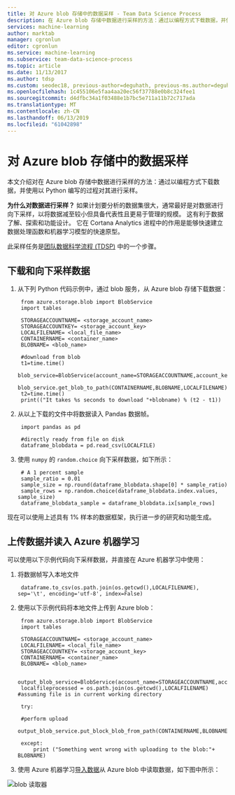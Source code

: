 ```yaml
---
title: 对 Azure blob 存储中的数据采样 - Team Data Science Process
description: 在 Azure blob 存储中数据进行采样的方法：通过以编程方式下载数据，并使用以 Python 编写的过程对其进行采样。
services: machine-learning
author: marktab
manager: cgronlun
editor: cgronlun
ms.service: machine-learning
ms.subservice: team-data-science-process
ms.topic: article
ms.date: 11/13/2017
ms.author: tdsp
ms.custom: seodec18, previous-author=deguhath, previous-ms.author=deguhath
ms.openlocfilehash: 1c455106e5faa4aa20ec56f37788e0b8c324fee1
ms.sourcegitcommit: d4dfbc34a1f03488e1b7bc5e711a11b72c717ada
ms.translationtype: MT
ms.contentlocale: zh-CN
ms.lasthandoff: 06/13/2019
ms.locfileid: "61042898"
---
```

# <a name="heading"></a>对 Azure blob 存储中的数据采样

本文介绍对在 Azure blob 存储中数据进行采样的方法：通过以编程方式下载数据，并使用以 Python 编写的过程对其进行采样。

**为什么对数据进行采样？**
如果计划要分析的数据集很大，通常最好是对数据进行向下采样，以将数据减至较小但具备代表性且更易于管理的规模。 这有利于数据了解、探索和功能设计。 它在 Cortana Analytics 进程中的作用是能够快速建立数据处理函数和机器学习模型的快速原型。

此采样任务是[团队数据科学流程 (TDSP)](https://docs.microsoft.com/azure/machine-learning/team-data-science-process/) 中的一个步骤。

## <a name="download-and-down-sample-data"></a>下载和向下采样数据
1. 从下列 Python 代码示例中，通过 blob 服务，从 Azure blob 存储下载数据： 
   
        from azure.storage.blob import BlobService
        import tables
   
        STORAGEACCOUNTNAME= <storage_account_name>
        STORAGEACCOUNTKEY= <storage_account_key>
        LOCALFILENAME= <local_file_name>        
        CONTAINERNAME= <container_name>
        BLOBNAME= <blob_name>
   
        #download from blob
        t1=time.time()
        blob_service=BlobService(account_name=STORAGEACCOUNTNAME,account_key=STORAGEACCOUNTKEY)
        blob_service.get_blob_to_path(CONTAINERNAME,BLOBNAME,LOCALFILENAME)
        t2=time.time()
        print(("It takes %s seconds to download "+blobname) % (t2 - t1))

2. 从以上下载的文件中将数据读入 Pandas 数据帧。
   
        import pandas as pd
   
        #directly ready from file on disk
        dataframe_blobdata = pd.read_csv(LOCALFILE)

3. 使用 `numpy` 的 `random.choice` 向下采样数据，如下所示：
   
        # A 1 percent sample
        sample_ratio = 0.01 
        sample_size = np.round(dataframe_blobdata.shape[0] * sample_ratio)
        sample_rows = np.random.choice(dataframe_blobdata.index.values, sample_size)
        dataframe_blobdata_sample = dataframe_blobdata.ix[sample_rows]

现在可以使用上述具有 1% 样本的数据框架，执行进一步的研究和功能生成。

## <a name="heading"></a>上传数据并读入 Azure 机器学习
可以使用以下示例代码向下采样数据，并直接在 Azure 机器学习中使用：

1. 将数据帧写入本地文件
   
        dataframe.to_csv(os.path.join(os.getcwd(),LOCALFILENAME), sep='\t', encoding='utf-8', index=False)

2. 使用以下示例代码将本地文件上传到 Azure blob：
   
        from azure.storage.blob import BlobService
        import tables
   
        STORAGEACCOUNTNAME= <storage_account_name>
        LOCALFILENAME= <local_file_name>
        STORAGEACCOUNTKEY= <storage_account_key>
        CONTAINERNAME= <container_name>
        BLOBNAME= <blob_name>
   
        output_blob_service=BlobService(account_name=STORAGEACCOUNTNAME,account_key=STORAGEACCOUNTKEY)    
        localfileprocessed = os.path.join(os.getcwd(),LOCALFILENAME) #assuming file is in current working directory
   
        try:
   
        #perform upload
        output_blob_service.put_block_blob_from_path(CONTAINERNAME,BLOBNAME,localfileprocessed)
   
        except:            
            print ("Something went wrong with uploading to the blob:"+ BLOBNAME)

3. 使用 Azure 机器学习[导入数据](https://msdn.microsoft.com/library/azure/4e1b0fe6-aded-4b3f-a36f-39b8862b9004/)从 Azure blob 中读取数据，如下图中所示：

![blob 读取器](./media/sample-data-blob/reader_blob.png)

